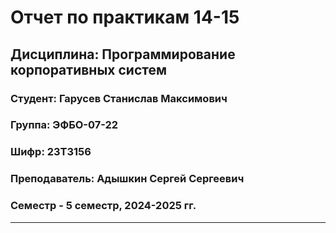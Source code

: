 # Отчет по практикам 14-15
## Дисциплина: Программирование корпоративных систем
### Студент: Гарусев Станислав Максимович 
### Группа: ЭФБО-07-22
### Шифр: 23Т3156
### Преподаватель: Адышкин Сергей Сергеевич
### Семестр - 5 семестр, 2024-2025 гг.
_____
